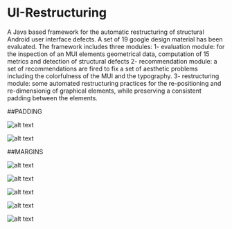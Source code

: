 # UI-Restructuring
A Java based framework for the automatic restructuring of structural Android user interface defects.
A set of 19 google design material has been evaluated.
The framework includes three modules:
1- evaluation module: for the inspection of an MUI elements geometrical data, computation of 15 metrics and detection of structural defects
2- recommendation module: a set of recommendations are fired to fix a set of aesthetic problems including the colorfulness of the MUI and the typography.
3- restructuring module: some automated restructuring practices for the re-positioning and re-dimensionig of graphical elements, while preserving a consistent padding between the elements. 


##PADDING

![alt text](https://raw.githubusercontent.com/NarjessBessghaier/UI-Restructuring/padH.png)


![alt text](https://raw.githubusercontent.com/NarjessBessghaier/UI-Restructuring/padV.png)

##MARGINS


![alt text](https://raw.githubusercontent.com/NarjessBessghaier/UI-Restructuring/margins_process.png)

![alt text](https://raw.githubusercontent.com/NarjessBessghaier/UI-Restructuring/MLD.png)

![alt text](https://raw.githubusercontent.com/NarjessBessghaier/UI-Restructuring/MTD.png)

![alt text](https://raw.githubusercontent.com/NarjessBessghaier/UI-Restructuring/MRD.png)

![alt text](https://raw.githubusercontent.com/NarjessBessghaier/UI-Restructuring/MBD.png)
